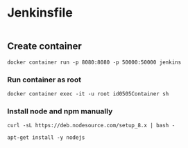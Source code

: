 # Jenkinsfile

```groovy

```

## Create container

```prompt
docker container run -p 8080:8080 -p 50000:50000 jenkins
```

### Run container as root

```prompt
docker container exec -it -u root id0505Container sh
```

### Install node and npm manually

```prompt
curl -sL https://deb.nodesource.com/setup_8.x | bash -
```

```prompt
apt-get install -y nodejs
```
